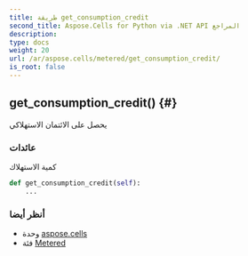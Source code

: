 ```yaml
---
title: طريقة get_consumption_credit
second_title: Aspose.Cells for Python via .NET API المراجع
description:
type: docs
weight: 20
url: /ar/aspose.cells/metered/get_consumption_credit/
is_root: false
---
```

##  get_consumption_credit() {#}
يحصل على الائتمان الاستهلاكي


###  عائدات

كمية الاستهلاك


```python
def get_consumption_credit(self):
    ...
```





###  أنظر أيضا
* وحدة [aspose.cells](../../)
* فئة [Metered](/cells/python-net/ar/aspose.cells/metered)
